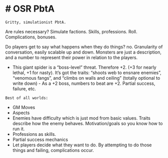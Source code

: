 # # OSR PbtA

```
Gritty, simulationist PbtA.
```

Are rules necessary? Simulate factions. Skills,
professions. Roll. Complications, bonuses.

Do players get to say what happens when they do
things? no.
Granularity of conversation, easily scalable up
and down.
Monsters are just a description, and a number to
represent their power in relation to the players.

- This giant spider is a “boss-level” threat.
  Therefore +2. (+3 for nearly lethal, +1 for nasty).
  It’s got the traits: “shoots web to ensnare
  enemies”, “venomous fangs”, and “climbs on
  walls and ceiling” (totally optional to write
  down) - As a +2 boss, numbers to beat are
  +2. Partial success, failure, etc.

```
Best of all worlds:
```

- GM Moves
- Aspects
- Enemies have difficulty which is just mod
  from basic values. Traits describe how the enemy
  behaves. Motivation/goals so you know how to
  run it.
- Professions as skills.
- Partial success mechanics
- Let players decide what they want to do. By
  attempting to do those things and failing,
  complications occur.
